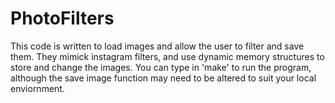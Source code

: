 # PhotoFilters
This code is written to load images and allow the user to filter and save them. They mimick instagram filters, and use dynamic memory structures to store and change the images. You can type in 'make' to run the program, although the save image function may need to be altered to suit your local enviornment.
